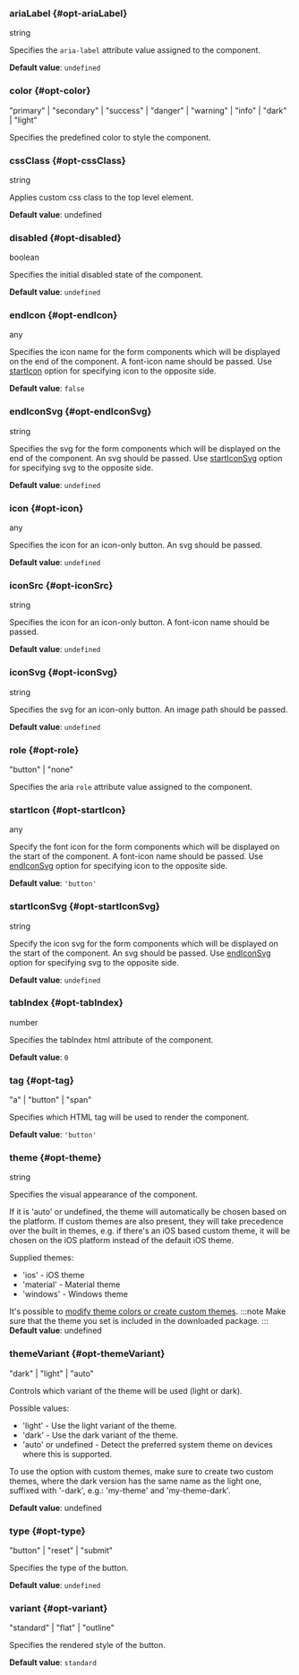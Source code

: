 ### ariaLabel {#opt-ariaLabel}

string

Specifies the `aria-label` attribute value assigned to the component.

**Default value**: `undefined`
### color {#opt-color}

"primary" &#124; "secondary" &#124; "success" &#124; "danger" &#124; "warning" &#124; "info" &#124; "dark" &#124; "light"

Specifies the predefined color to style the component.
### cssClass {#opt-cssClass}

string

Applies custom css class to the top level element.

**Default value**: undefined
### disabled {#opt-disabled}

boolean

Specifies the initial disabled state of the component.

**Default value**: `undefined`
### endIcon {#opt-endIcon}

any

Specifies the icon name for the form components which will be displayed on the end of the component.
A font-icon name should be passed. Use [startIcon](#startIcon) option for specifying icon to the opposite side.

**Default value**: `false`
### endIconSvg {#opt-endIconSvg}

string

Specifies the svg for the form components which will be displayed on the end of the component.
An svg should be passed. Use [startIconSvg](#startIconSvg) option for specifying svg to the opposite side.

**Default value**: `undefined`
### icon {#opt-icon}

any

Specifies the icon for an icon-only button. An svg should be passed.

**Default value**: `undefined`
### iconSrc {#opt-iconSrc}

string

Specifies the icon for an icon-only button. A font-icon name should be passed.

**Default value**: `undefined`
### iconSvg {#opt-iconSvg}

string

Specifies the svg for an icon-only button. An image path should be passed.

**Default value**: `undefined`
### role {#opt-role}

"button" &#124; "none"

Specifies the aria `role` attribute value assigned to the component.
### startIcon {#opt-startIcon}

any

Specify the font icon for the form components which will be displayed on the start of the component.
A font-icon name should be passed. Use [endIconSvg](#endIconSvg) option for specifying icon to the opposite side.

**Default value**: `'button'`
### startIconSvg {#opt-startIconSvg}

string

Specify the icon svg for the form components which will be displayed on the start of the component.
An svg should be passed. Use [endIconSvg](#endIconSvg) option for specifying svg to the opposite side.

**Default value**: `undefined`
### tabIndex {#opt-tabIndex}

number

Specifies the tabIndex html attribute of the component.

**Default value**: `0`
### tag {#opt-tag}

"a" &#124; "button" &#124; "span"

Specifies which HTML tag will be used to render the component.

**Default value**: `'button'`
### theme {#opt-theme}

string

Specifies the visual appearance of the component.

If it is &#039;auto&#039; or undefined, the theme will automatically be chosen based on the platform.
If custom themes are also present, they will take precedence over the built in themes, e.g. if there&#039;s an iOS based custom theme,
it will be chosen on the iOS platform instead of the default iOS theme.

Supplied themes:

- &#039;ios&#039; - iOS theme
- &#039;material&#039; - Material theme
- &#039;windows&#039; - Windows theme

It&#039;s possible to [modify theme colors or create custom themes](https://docs.mobiscroll.com/theming).
:::note
Make sure that the theme you set is included in the downloaded package.
:::
**Default value**: undefined
### themeVariant {#opt-themeVariant}

"dark" &#124; "light" &#124; "auto"

Controls which variant of the theme will be used (light or dark).

Possible values:

- &#039;light&#039; - Use the light variant of the theme.
- &#039;dark&#039; - Use the dark variant of the theme.
- &#039;auto&#039; or undefined - Detect the preferred system theme on devices where this is supported.

To use the option with custom themes, make sure to create two custom themes, where the dark version has the same name as the light one,
suffixed with &#039;-dark&#039;, e.g.: &#039;my-theme&#039; and &#039;my-theme-dark&#039;.

**Default value**: undefined
### type {#opt-type}

"button" &#124; "reset" &#124; "submit"

Specifies the type of the button.

**Default value**: `undefined`
### variant {#opt-variant}

"standard" &#124; "flat" &#124; "outline"

Specifies the rendered style of the button.

**Default value**: `standard`